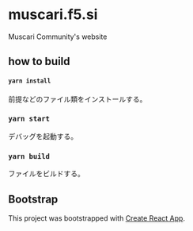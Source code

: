 # muscari.f5.si

Muscari Community's website

## how to build

#### `yarn install`
前提などのファイル類をインストールする。

### `yarn start`

デバッグを起動する。

### `yarn build`

ファイルをビルドする。

## Bootstrap

This project was bootstrapped with [Create React App](https://github.com/facebook/create-react-app).
